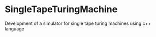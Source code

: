 # SingleTapeTuringMachine
Development of a simulator for single tape turing machines using c++ language
